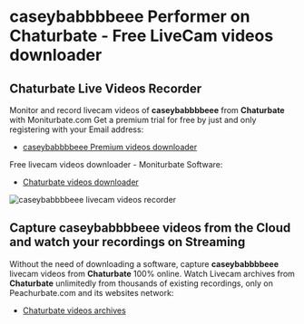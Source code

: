 # caseybabbbbeee Performer on Chaturbate - Free LiveCam videos downloader

## Chaturbate Live Videos Recorder

Monitor and record livecam videos of **caseybabbbbeee** from **Chaturbate** with Moniturbate.com
Get a premium trial for free by just and only registering with your Email address:
* [caseybabbbbeee Premium videos downloader](https://moniturbate.com/request-demo-licence-key.html)

Free livecam videos downloader - Moniturbate Software:
* [Chaturbate videos downloader](https://moniturbate.com/moniturbate-download-software.html)

![caseybabbbbeee livecam videos recorder](https://peachurnet.com/templates/moniturbate-software.png)


## Capture caseybabbbbeee videos from the Cloud and watch your recordings on Streaming

Without the need of downloading a software, capture **caseybabbbbeee** livecam videos from **Chaturbate** 100% online.
Watch Livecam archives from **Chaturbate** unlimitedly from thousands of existing recordings, only on Peachurbate.com and its websites network:
* [Chaturbate videos archives](https://peachurnet.com/)